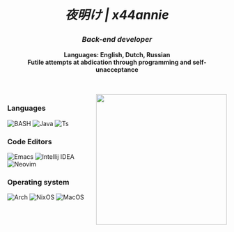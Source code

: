 <div align="center">

<h1 align="center">
  
 *夜明け | x44annie*

</h1> 

### *Back-end  developer*


**Languages: English, Dutch, Russian**<br>
**Futile attempts at abdication through programming and self-unacceptance**

<br>
<br>
</div>

<img align="right" src="https://cdn.discordapp.com/attachments/1038168806540976130/1266802207781818448/1ee9230e9eb34bc9affd8d8df5c4b037.jpg?ex=66a678fe&is=66a5277e&hm=2515148119590e298aa6c207b7b33f7bfebadeac3aa772cee07cebd36486365f&&f=1&nofb=1" width="300" height="300px">


### Languages
![BASH](https://img.shields.io/badge/Bash%20-FFFFFF?style=for-the-badge&logo=gnu-bash&logoColor=000000)
![Java](https://img.shields.io/badge/Java%20-FFFFFF?style=for-the-badge&logo=spring&logoColor=000000)
![Ts](https://img.shields.io/badge/TypeScript%20-FFFFFF?style=for-the-badge&logo=typescript&logoColor=000000)

### Code Editors  
![Emacs](https://img.shields.io/badge/%20Emacs-FFFFFF?style=for-the-badge&logo=gnuemacs&logoColor=000000)
![Intellij IDEA](https://img.shields.io/badge/%20Intellij_IDEA-FFFFFF?style=for-the-badge&logo=intellijidea&logoColor=000000)
![Neovim](https://img.shields.io/badge/%20Neovim-FFFFFF?style=for-the-badge&logo=neovim&logoColor=000000)


### Operating system
![Arch](https://img.shields.io/badge/Arch%20-FFFFFF?style=for-the-badge&logo=arch-linux&logoColor=000000)
![NixOS](https://img.shields.io/badge/NixOS%20-FFFFFF?style=for-the-badge&logo=nixos&logoColor=000000)
![MacOS](https://img.shields.io/badge/MacOS%20-FFFFFF?style=for-the-badge&logo=macos&logoColor=000000)
